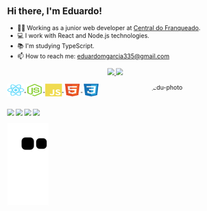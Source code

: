 ## Hi there, I'm Eduardo!

- 👨‍💻 Working as a junior web developer at <a href="https://centraldofranqueado.com.br/">Central do Franqueado</a>.
- 💻 I work with React and Node.js technologies.
- 📚 I'm studying TypeScript.
- 📫 How to reach me: eduardomgarcia335@gmail.com

<div align="center">
  <a href="https://github.com/Edu-Garcia">
  <img height="160em" src="https://github-readme-stats.vercel.app/api?username=Edu-Garcia&show_icons=true&theme=midnight-purple&include_all_commits=true&count_private=true"/>
  <img height="160em" src="https://github-readme-stats.vercel.app/api/top-langs/?username=Edu-Garcia&layout=compact&langs_count=7&theme=midnight-purple"/>
</div>
<div style="display: inline_block"><br>
  <img align="center" alt="Edu-React" height="30" width="40" src="https://raw.githubusercontent.com/devicons/devicon/master/icons/react/react-original.svg">
  <img align="center" alt="Edu-React" height="30" width="40" src="https://raw.githubusercontent.com/devicons/devicon/master/icons/nodejs/nodejs-original.svg">
  <img align="center" alt="Edu-Js" height="30" width="40" src="https://raw.githubusercontent.com/devicons/devicon/master/icons/javascript/javascript-plain.svg">
  <img align="center" alt="Edu-HTML" height="30" width="40" src="https://raw.githubusercontent.com/devicons/devicon/master/icons/html5/html5-original.svg">
  <img align="center" alt="Edu-CSS" height="30" width="40" src="https://raw.githubusercontent.com/devicons/devicon/master/icons/css3/css3-original.svg">
  <img align="right" alt="Edu-photo" height="180" width="180" style="border-radius:50px;" src="https://lh3.googleusercontent.com/v3V7o2TFGof2X8-iVVvKrPuRnrZHaQ_zoQyGxV0vvXNAEMFowg7bfKVnt7W4Lfm-2ki7mO0grquO6esHgbr06pxNq-tPNt_L0HvMhRJnsSVU6DSrOxEBy-t_TlkKn5XW-6cWaBsBUp_y65KyR4o6szU8a2EeVSPBplfdjoF0uk8bzyAPYOVFHOjgc4-SfjSJSTnkV9dlabKsYmdXrWGYGE42tLNSvVOaz3kbaLMBQAT73yKGp0iqykcA3wwxNmVk_R41JzDZbL6wr4YPSrxlDwk5T6cpqLNzKnnZzE4lZE--ftL3_iN9tMxSDAmUFCEXdjoB1DHqhIatIenQtXzC_2KAf8qVw9erNJK95k0JQ82ljKkNGOfscs2ql9siXW1b6Z0mvzTVFbVB04f0L-crfyvJVp68WMOTYXstZaEyLzrh3IfmYNDsxOKL36Zi8HA7SB0AuHxa4N-2mWSb-IVepcaoEUlKsjAJqImkYn3-z94ZVdoydLnECLjJD0rcg0KV-T3yk97NldBkc5BR3YIHIgbZxIWTCA8_3fFfULivJ8i-YpPu1j_-JfajLxaj3KuNLrjxivT5XpnG788kNdW4JvBVL7qPWwiw-oIi3tVGywZV64iodLhoJ4nhO5z2kM-4QAArQ6jE89PVBRqBvw3QpESppEvW2fvV3HjJ1YyFZCxxjqZLANpzdzRXFSI-ruuBym4Mwfyt6Cf7ZRjEglQ2H3o8=w208-h207-no?authuser=0">
</div>
  
 ##
  
<div>
  <a href="https://www.linkedin.com/in/eduardomellogarcia/" target="_blank"><img src="https://img.shields.io/badge/-LinkedIn-%230077B5?style=for-the-badge&logo=linkedin&logoColor=white" target="_blank"></a> 
  <a href="https://www.instagram.com/duds.mg" target="_blank"><img src="https://img.shields.io/badge/-Instagram-%23E4405F?style=for-the-badge&logo=instagram&logoColor=white" target="_blank"></a>
 <a href="https://discordapp.com/users/683141289793028159" target="_blank"><img src="https://img.shields.io/badge/Discord-7289DA?style=for-the-badge&logo=discord&logoColor=white" target="_blank"></a> 
  <a href = "mailto:eduardomgarcia335@gmail.com"><img src="https://img.shields.io/badge/Gmail-D14836?style=for-the-badge&logo=gmail&logoColor=white" target="_blank"></a>

   ![Snake animation](https://github.com/edu-garcia/edu-garcia/blob/output/github-contribution-grid-snake.svg)  
</div>
